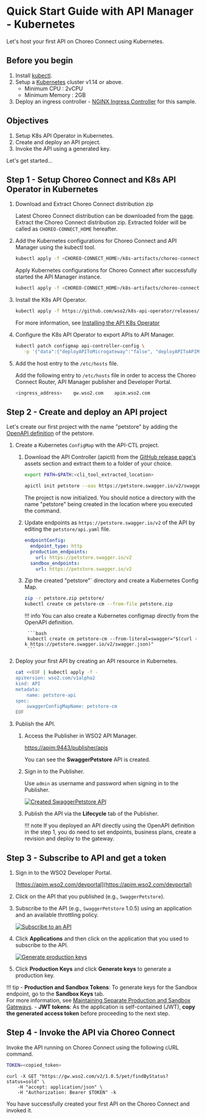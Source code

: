 # Quick Start Guide with API Manager - Kubernetes

Let's host your first API on Choreo Connect using Kubernetes.

## Before you begin

1.  Install [kubectl](https://kubernetes.io/docs/tasks/tools/install-kubectl/).
2.  Setup a [Kubernetes](https://Kubernetes.io/docs/setup/) cluster v1.14 or above.
      - Minimum CPU : 2vCPU
      - Minimum Memory : 2GB
3.  Deploy an ingress controller - [NGINX Ingress Controller](https://kubernetes.github.io/ingress-nginx/deploy/) for this sample.

## Objectives

1.  Setup K8s API Operator in Kubernetes.
2.  Create and deploy an API project.
3.  Invoke the API using a generated key.

Let's get started...

## Step 1 - Setup Choreo Connect and K8s API Operator in Kubernetes

1.  Download and Extract Choreo Connect distribution zip

    Latest Choreo Connect distribution can be downloaded from the [page](https://github.com/wso2/product-microgateway/releases). Extract the Choreo Connect distribution zip. Extracted folder will be called as `CHOREO-CONNECT_HOME` hereafter.

2.  Add the Kubernetes configurations for Choreo Connect and API Manager using the kubectl tool.

    ```bash
    kubectl apply -f <CHOREO-CONNECT_HOME>/k8s-artifacts/choreo-connect-with-apim/apim
    ```
    
    Apply Kubernetes configurations for Choreo Connect after successfully started the API Manager instance.
    ```bash
    kubectl apply -f <CHOREO-CONNECT_HOME>/k8s-artifacts/choreo-connect-with-apim/choreo-connect
    ```
    
3.  Install the K8s API Operator.

    ```bash
    kubectl apply -f https://github.com/wso2/k8s-api-operator/releases/download/v2.0.0/api-operator-configs.yaml
    ```

    For more information, see [Installing the API K8s Operator]({{base_path}}/install-and-setup/setup/kubernetes-operators/k8s-api-operator/install/)

4.  Configure the K8s API Operator to export APIs to API Manager.
   
    ```bash
    kubectl patch configmap api-controller-config \
       -p '{"data":{"deployAPIToMicrogateway":"false", "deployAPIToAPIManager":"true"}}'
    ```

5.  Add the host entry to the `/etc/hosts` file. 
    
    Add the following entry to `/etc/hosts` file in order to access the Choreo Connect Router, API Manager publisher and Developer Portal.

    ```sh
    <ingress_address>    gw.wso2.com    apim.wso2.com
    ```

## Step 2 - Create and deploy an API project

Let's create our first project with the name "petstore" by adding the [OpenAPI definition](https://petstore.swagger.io/v2/swagger.json) of the petstore.

1.  Create a Kubernetes `ConfigMap` with the API-CTL project.
    
    1. Download the API Controller (apictl) from the [GitHub release page's](https://github.com/wso2/product-apim-tooling/releases/tag/v4.0.0) assets section and extract them to a folder of your choice.

          ```bash tab="Format"
          export PATH=$PATH:<cli_tool_extracted_location>
          ```

          ```bash tab="Example"
          apictl init petstore --oas https://petstore.swagger.io/v2/swagger.json
          ```

          The project is now initialized. You should notice a directory with the name "petstore" being created in the location
       where you executed the command.
    
    2. Update endpoints as `https://petstore.swagger.io/v2` of the API by editing the `petstore/api.yaml` file.
   
          ```yaml
          endpointConfig:
            endpoint_type: http
            production_endpoints:
              url: https://petstore.swagger.io/v2
            sandbox_endpoints:
              url: https://petstore.swagger.io/v2
          ```
    
    2. Zip the created "petstore"` directory and create a Kubernetes Config Map.

          ```bash
          zip -r petstore.zip petstore/
          kubectl create cm petstore-cm --from-file petstore.zip
          ```

        !!! info
            You can also create a Kubernetes configmap directly from the OpenAPI definition.
           
            ```bash
            kubectl create cm petstore-cm --from-literal=swagger="$(curl -k https://petstore.swagger.io/v2/swagger.json)"
            ```

2.  Deploy your first API by creating an API resource in Kubernetes.

    ```bash
    cat <<EOF | kubectl apply -f -
    apiVersion: wso2.com/v1alpha2
    kind: API
    metadata:
        name: petstore-api
    spec:
        swaggerConfigMapName: petstore-cm
    EOF
    ```

3.  Publish the API.

    1. Access the Publisher in WSO2 API Manager.
    
         [https://apim:9443/publisher/apis](https://apim:9443/publisher/apis)
    
         You can see the **SwaggerPetstore** API is created. 
         
    2. Sign in to the Publisher.
    
         Use `admin` as username and password when signing in to the Publisher.

         [![Created SwaggerPetstore API]({{base_path}}/assets/img/deploy/mgw/swagger-petstore-in-publisher-portal.png)]({{base_path}}/assets/img/deploy/mgw/swagger-petstore-in-publisher-portal.png)
    
    3. Publish the API via the **Lifecycle** tab of the Publisher.
    
        !!! note
            If you deployed an API directly using the OpenAPI definition in the step 1, you do need to set endpoints, business plans, create a revision and deploy to the gateway.
          
## Step 3 - Subscribe to API and get a token

1.  Sign in to the WSO2 Developer Portal.
     
     [https://apim.wso2.com/devportal](https://apim.wso2.com/devportal)
    
2.  Click on the API that you published (e.g., `SwaggerPetstore`).

3.  Subscribe to the API (e.g., `SwaggerPetstore` 1.0.5) using an application and an available throttling policy.
   
     [![Subscribe to an API]({{base_path}}/assets/img/learn/subscribe-to-api.png)]({{base_path}}/assets/img/learn/subscribe-to-api.png)

4.  Click **Applications** and then click on the application that you used to subscribe to the API.

    [![Generate production keys]({{base_path}}/assets/img/learn/generate-keys-production.png)]({{base_path}}/assets/img/learn/generate-keys-production.png)

5.  Click **Production Keys** and click **Generate keys** to generate a production key.

!!! tip
    - **Production and Sandbox Tokens**:
    To generate keys for the Sandbox endpoint, go to the **Sandbox Keys** tab. </br>For more information, see [Maintaining Separate Production and Sandbox Gateways]({{base_path}}/deploy-and-publish/deploy-on-gateway/api-gateway/maintaining-separate-production-and-sandbox-gateways/#multiple-gateways-to-handle-production-and-sandbox-requests-separately).
    - **JWT tokens**:
    As the application is self-contained (JWT), **copy the generated access token** before proceeding to the next step.

## Step 4 - Invoke the API via Choreo Connect

Invoke the API running on Choreo Connect using the following cURL command.

```bash
TOKEN=<copied_token>
```

```bas
curl -X GET "https://gw.wso2.com/v2/1.0.5/pet/findByStatus?status=sold" \
    -H "accept: application/json" \
    -H "Authorization: Bearer $TOKEN" -k
```

You have successfully created your first API on the Choreo Connect and invoked it.
